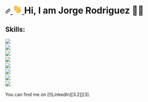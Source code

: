 <h1>
  <a id="user-content-hi-i-am-adnan-azmee-" class="anchor" aria-hidden="true" href="#hi-i-am-adnan-azmee-">
    <svg class="octicon octicon-link" viewBox="0 0 16 16" version="1.1" width="16" height="16" aria-hidden="true"><path fill-rule="evenodd" d="M7.775 3.275a.75.75 0 001.06 1.06l1.25-1.25a2 2 0 112.83 2.83l-2.5 2.5a2 2 0 01-2.83 0 .75.75 0 00-1.06 1.06 3.5 3.5 0 004.95 0l2.5-2.5a3.5 3.5 0 00-4.95-4.95l-1.25 1.25zm-4.69 9.64a2 2 0 010-2.83l2.5-2.5a2 2 0 012.83 0 .75.75 0 001.06-1.06 3.5 3.5 0 00-4.95 0l-2.5 2.5a3.5 3.5 0 004.95 4.95l1.25-1.25a.75.75 0 00-1.06-1.06l-1.25 1.25a2 2 0 01-2.83 0z"></path></svg>
  </a>
  <a target="_blank" rel="noopener noreferrer" href="https://raw.githubusercontent.com/ABSphreak/ABSphreak/master/gifs/Hi.gif">
    <img src="https://raw.githubusercontent.com/ABSphreak/ABSphreak/master/gifs/Hi.gif" width="30px" style="max-width:100%;">
  </a>Hi, I am Jorge Rodriguez <g-emoji class="g-emoji" alias="man_technologist" fallback-src="https://github.githubassets.com/images/icons/emoji/unicode/1f468-1f4bb.png">👨‍💻</g-emoji>
</h1>

## Skills:
<img src="https://img.shields.io/badge/HTML5-E34F26?style=for-the-badge&logo=html5&logoColor=white" loading="lazy"></br>
<img src="https://img.shields.io/badge/CSS3-1572B6?style=for-the-badge&logo=css3&logoColor=white" loading="lazy"></br>
<img src="https://img.shields.io/badge/JavaScript-323330?style=for-the-badge&logo=javascript&logoColor=F7DF1E" loading="lazy"></br>
<img src="https://img.shields.io/badge/PHP-777BB4?style=for-the-badge&logo=php&logoColor=white" loading="lazy"></br>
<img src="https://img.shields.io/badge/Vue.js-35495E?style=for-the-badge&logo=vue.js&logoColor=4FC08D" loading="lazy"></br>
<img src="https://img.shields.io/badge/Bootstrap-563D7C?style=for-the-badge&logo=bootstrap&logoColor=white" loading="lazy"></br>
<img src="https://img.shields.io/badge/jQuery-0769AD?style=for-the-badge&logo=jquery&logoColor=white" loading="lazy"></br>
<img src="https://img.shields.io/badge/MySQL-00000F?style=for-the-badge&logo=mysql&logoColor=white" loading="lazy"></br>

<!-- Actual text -->

You can find me on [![LinkedIn][3.2]][3].

<!-- Icons -->
[2.2]: https://raw.githubusercontent.com/MartinHeinz/MartinHeinz/master/linkedin-3-16.png (LinkedIn icon without padding)

<!-- Links to your social media accounts -->
[2]: https://www.linkedin.com/in/jorge-rodriguez-2a5328117/
